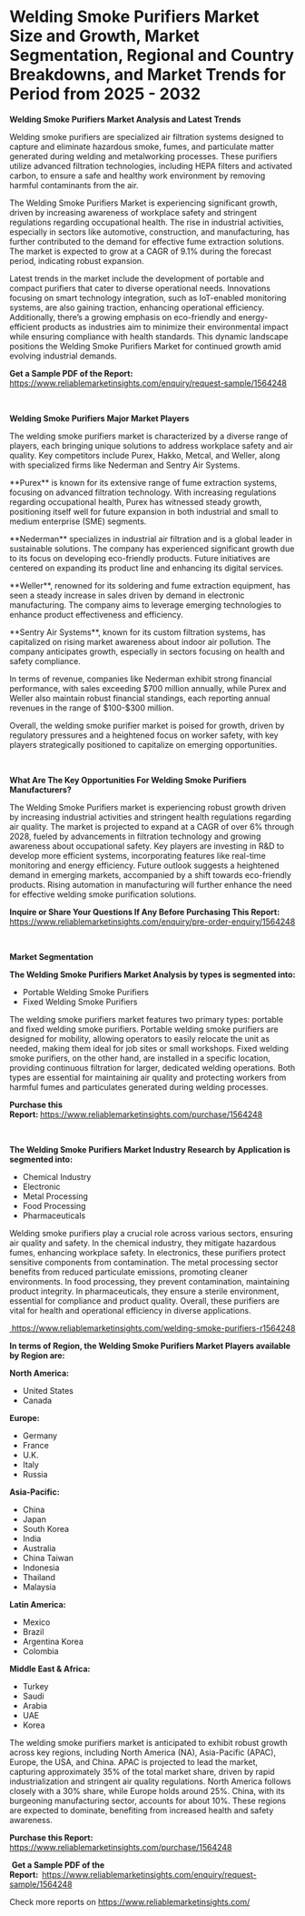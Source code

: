 <p><h1>Welding Smoke Purifiers Market Size and Growth, Market Segmentation, Regional and Country Breakdowns, and Market Trends for Period from 2025 -  2032</h1></p><p><strong>Welding Smoke Purifiers Market Analysis and Latest Trends</strong></p>
<p><p>Welding smoke purifiers are specialized air filtration systems designed to capture and eliminate hazardous smoke, fumes, and particulate matter generated during welding and metalworking processes. These purifiers utilize advanced filtration technologies, including HEPA filters and activated carbon, to ensure a safe and healthy work environment by removing harmful contaminants from the air.</p><p>The Welding Smoke Purifiers Market is experiencing significant growth, driven by increasing awareness of workplace safety and stringent regulations regarding occupational health. The rise in industrial activities, especially in sectors like automotive, construction, and manufacturing, has further contributed to the demand for effective fume extraction solutions. The market is expected to grow at a CAGR of 9.1% during the forecast period, indicating robust expansion.</p><p>Latest trends in the market include the development of portable and compact purifiers that cater to diverse operational needs. Innovations focusing on smart technology integration, such as IoT-enabled monitoring systems, are also gaining traction, enhancing operational efficiency. Additionally, there’s a growing emphasis on eco-friendly and energy-efficient products as industries aim to minimize their environmental impact while ensuring compliance with health standards. This dynamic landscape positions the Welding Smoke Purifiers Market for continued growth amid evolving industrial demands.</p></p>
<p><strong>Get a Sample PDF of the Report:&nbsp;</strong> <a href="https://www.reliablemarketinsights.com/enquiry/request-sample/1564248?utm_campaign=2809&utm_medium=2&utm_source=Github&utm_content=ia&utm_term=27022025&utm_id=welding-smoke-purifiers">https://www.reliablemarketinsights.com/enquiry/request-sample/1564248</a></p>
<p>&nbsp;</p>
<p><strong>Welding Smoke Purifiers Major Market Players</strong></p>
<p><p>The welding smoke purifiers market is characterized by a diverse range of players, each bringing unique solutions to address workplace safety and air quality. Key competitors include Purex, Hakko, Metcal, and Weller, along with specialized firms like Nederman and Sentry Air Systems.</p><p>**Purex** is known for its extensive range of fume extraction systems, focusing on advanced filtration technology. With increasing regulations regarding occupational health, Purex has witnessed steady growth, positioning itself well for future expansion in both industrial and small to medium enterprise (SME) segments.</p><p>**Nederman** specializes in industrial air filtration and is a global leader in sustainable solutions. The company has experienced significant growth due to its focus on developing eco-friendly products. Future initiatives are centered on expanding its product line and enhancing its digital services.</p><p>**Weller**, renowned for its soldering and fume extraction equipment, has seen a steady increase in sales driven by demand in electronic manufacturing. The company aims to leverage emerging technologies to enhance product effectiveness and efficiency.</p><p>**Sentry Air Systems**, known for its custom filtration systems, has capitalized on rising market awareness about indoor air pollution. The company anticipates growth, especially in sectors focusing on health and safety compliance.</p><p>In terms of revenue, companies like Nederman exhibit strong financial performance, with sales exceeding $700 million annually, while Purex and Weller also maintain robust financial standings, each reporting annual revenues in the range of $100-$300 million.</p><p>Overall, the welding smoke purifier market is poised for growth, driven by regulatory pressures and a heightened focus on worker safety, with key players strategically positioned to capitalize on emerging opportunities.</p></p>
<p>&nbsp;</p>
<p><strong>What Are The Key Opportunities For Welding Smoke Purifiers Manufacturers?</strong></p>
<p><p>The Welding Smoke Purifiers market is experiencing robust growth driven by increasing industrial activities and stringent health regulations regarding air quality. The market is projected to expand at a CAGR of over 6% through 2028, fueled by advancements in filtration technology and growing awareness about occupational safety. Key players are investing in R&D to develop more efficient systems, incorporating features like real-time monitoring and energy efficiency. Future outlook suggests a heightened demand in emerging markets, accompanied by a shift towards eco-friendly products. Rising automation in manufacturing will further enhance the need for effective welding smoke purification solutions.</p></p>
<p><strong>Inquire or Share Your Questions If Any Before Purchasing This Report:</strong> <a href="https://www.reliablemarketinsights.com/enquiry/pre-order-enquiry/1564248?utm_campaign=2809&utm_medium=2&utm_source=Github&utm_content=ia&utm_term=27022025&utm_id=welding-smoke-purifiers">https://www.reliablemarketinsights.com/enquiry/pre-order-enquiry/1564248</a></p>
<p>&nbsp;</p>
<p><strong>Market Segmentation</strong></p>
<p><strong>The Welding Smoke Purifiers Market Analysis by types is segmented into:</strong></p>
<p><ul><li>Portable Welding Smoke Purifiers</li><li>Fixed Welding Smoke Purifiers</li></ul></p>
<p><p>The welding smoke purifiers market features two primary types: portable and fixed welding smoke purifiers. Portable welding smoke purifiers are designed for mobility, allowing operators to easily relocate the unit as needed, making them ideal for job sites or small workshops. Fixed welding smoke purifiers, on the other hand, are installed in a specific location, providing continuous filtration for larger, dedicated welding operations. Both types are essential for maintaining air quality and protecting workers from harmful fumes and particulates generated during welding processes.</p></p>
<p><strong>Purchase this Report:&nbsp;</strong><a href="https://www.reliablemarketinsights.com/purchase/1564248?utm_campaign=2809&utm_medium=2&utm_source=Github&utm_content=ia&utm_term=27022025&utm_id=welding-smoke-purifiers">https://www.reliablemarketinsights.com/purchase/1564248</a></p>
<p>&nbsp;</p>
<p><strong>The Welding Smoke Purifiers Market Industry Research by Application is segmented into:</strong></p>
<p><ul><li>Chemical Industry</li><li>Electronic</li><li>Metal Processing</li><li>Food Processing</li><li>Pharmaceuticals</li></ul></p>
<p><p>Welding smoke purifiers play a crucial role across various sectors, ensuring air quality and safety. In the chemical industry, they mitigate hazardous fumes, enhancing workplace safety. In electronics, these purifiers protect sensitive components from contamination. The metal processing sector benefits from reduced particulate emissions, promoting cleaner environments. In food processing, they prevent contamination, maintaining product integrity. In pharmaceuticals, they ensure a sterile environment, essential for compliance and product quality. Overall, these purifiers are vital for health and operational efficiency in diverse applications.</p></p>
<p><a href="https://www.reliablemarketinsights.com/welding-smoke-purifiers-r1564248?utm_campaign=2809&utm_medium=2&utm_source=Github&utm_content=ia&utm_term=27022025&utm_id=welding-smoke-purifiers">&nbsp;https://www.reliablemarketinsights.com/welding-smoke-purifiers-r1564248</a></p>
<p><strong>In terms of Region, the Welding Smoke Purifiers Market Players available by Region are:</strong></p>
<p>
    <p> <strong> North America: </strong>
        <ul>
            <li>United States</li>
            <li>Canada</li>
        </ul>
        </p> 
    <p> <strong> Europe: </strong>
        <ul>
            <li>Germany</li>
            <li>France</li>
            <li>U.K.</li>
            <li>Italy</li>
            <li>Russia</li>
        </ul>
        </p> 
    <p> <strong> Asia-Pacific: </strong>
        <ul>
            <li>China</li>
            <li>Japan</li>
            <li>South Korea</li>
            <li>India</li>
            <li>Australia</li>
            <li>China Taiwan</li>
            <li>Indonesia</li>
            <li>Thailand</li>
            <li>Malaysia</li>
        </ul>
        </p> 
    <p> <strong> Latin America: </strong>
        <ul>
            <li>Mexico</li>
            <li>Brazil</li>
            <li>Argentina Korea</li>
            <li>Colombia</li>
        </ul>
        </p> 
    <p> <strong> Middle East & Africa: </strong>
        <ul>
            <li>Turkey</li>
            <li>Saudi</li>
            <li>Arabia</li>
            <li>UAE</li>
            <li>Korea</li>
        </ul>
    </p>
    </p>
<p><p>The welding smoke purifiers market is anticipated to exhibit robust growth across key regions, including North America (NA), Asia-Pacific (APAC), Europe, the USA, and China. APAC is projected to lead the market, capturing approximately 35% of the total market share, driven by rapid industrialization and stringent air quality regulations. North America follows closely with a 30% share, while Europe holds around 25%. China, with its burgeoning manufacturing sector, accounts for about 10%. These regions are expected to dominate, benefiting from increased health and safety awareness.</p></p>
<p><strong>Purchase this Report: </strong><a href="https://www.reliablemarketinsights.com/purchase/1564248?utm_campaign=2809&utm_medium=2&utm_source=Github&utm_content=ia&utm_term=27022025&utm_id=welding-smoke-purifiers">https://www.reliablemarketinsights.com/purchase/1564248</a></p>
<p>&nbsp;<strong>Get a Sample PDF of the Report:&nbsp;&nbsp;</strong><a href="https://www.reliablemarketinsights.com/enquiry/request-sample/1564248?utm_campaign=2809&utm_medium=2&utm_source=Github&utm_content=ia&utm_term=27022025&utm_id=welding-smoke-purifiers">https://www.reliablemarketinsights.com/enquiry/request-sample/1564248</a></p>
<p><strong></strong></p>
<p>Check more reports on <a href="https://www.reliablemarketinsights.com/?utm_campaign=2809&utm_medium=2&utm_source=Github&utm_content=ia&utm_term=27022025&utm_id=welding-smoke-purifiers">https://www.reliablemarketinsights.com/</a></p>
